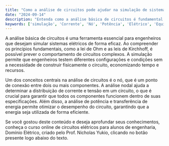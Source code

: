 ```yaml
---
title: "Como a análise de circuitos pode ajudar na simulação de sistemas elétricos?"
date: "2024-09-14"
description: "Entenda como a análise básica de circuitos é fundamental para simular sistemas elétricos de forma eficaz."
keywords: ['simulação', 'Corrente', 'Nó', 'Potência', 'Elétrico', 'Equivalente', 'Transferência']
---
```


A análise básica de circuitos é uma ferramenta essencial para engenheiros que desejam simular sistemas elétricos de forma eficaz. Ao compreender os princípios fundamentais, como a lei de Ohm e as leis de Kirchhoff, é possível prever o comportamento de circuitos complexos. A simulação permite que engenheiros testem diferentes configurações e condições sem a necessidade de construir fisicamente o circuito, economizando tempo e recursos.

Um dos conceitos centrais na análise de circuitos é o nó, que é um ponto de conexão entre dois ou mais componentes. A análise nodal ajuda a determinar a distribuição de corrente e tensão em um circuito, o que é crucial para garantir que todos os componentes funcionem dentro de suas especificações. Além disso, a análise de potência e transferência de energia permite otimizar o desempenho do circuito, garantindo que a energia seja utilizada de forma eficiente.

Se você gostou deste conteúdo e deseja aprofundar seus conhecimentos, conheça o curso online de circuitos elétricos para alunos de engenharia, Domínio Elétrico, criado pelo Prof. Nicholas Yukio, clicando no botão presente logo abaixo do texto.